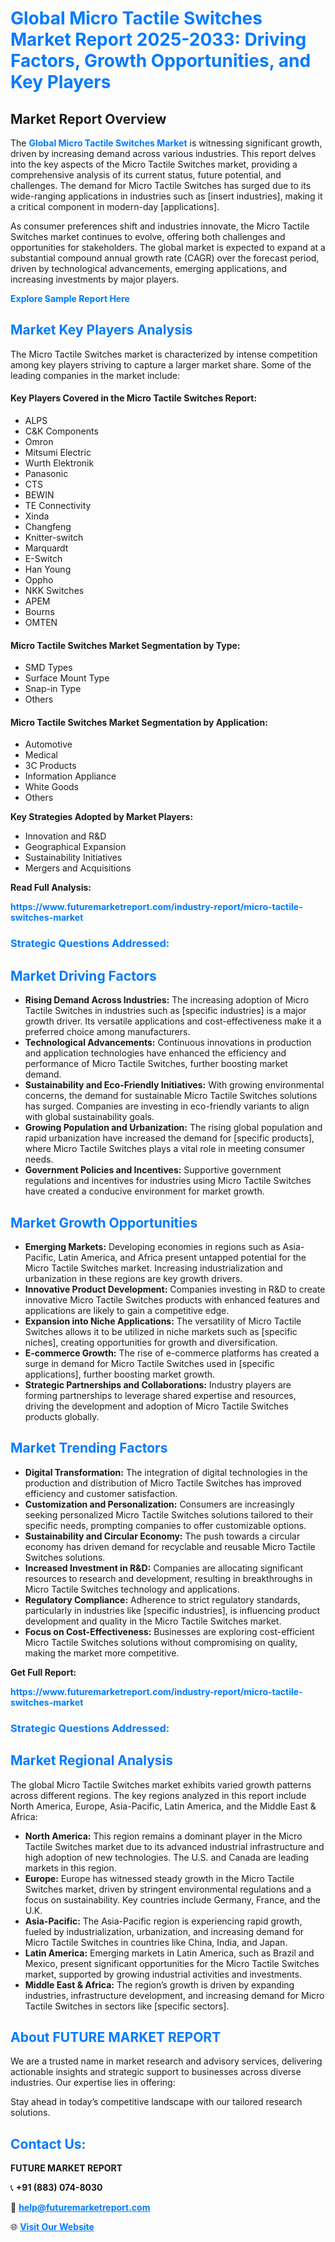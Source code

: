 <h1 style="color: #007BFF;">Global Micro Tactile Switches Market Report 2025-2033: Driving Factors, Growth Opportunities, and Key Players</h1>

<section id="overview">
<h2>Market Report Overview</h2>
<p>The <a href="https://www.futuremarketreport.com/industry-report/micro-tactile-switches-market" style="color: #007BFF; text-decoration: none;"><strong>Global Micro Tactile Switches Market</strong></a> is witnessing significant growth, driven by increasing demand across various industries. This report delves into the key aspects of the Micro Tactile Switches market, providing a comprehensive analysis of its current status, future potential, and challenges. The demand for Micro Tactile Switches has surged due to its wide-ranging applications in industries such as [insert industries], making it a critical component in modern-day [applications].</p>
<p>As consumer preferences shift and industries innovate, the Micro Tactile Switches market continues to evolve, offering both challenges and opportunities for stakeholders. The global market is expected to expand at a substantial compound annual growth rate (CAGR) over the forecast period, driven by technological advancements, emerging applications, and increasing investments by major players.</p>
</section>

<section id="overview">
<p><a href="https://www.futuremarketreport.com/request-sample/reportId=75295" style="color: #007BFF; text-decoration: none;"><strong>Explore Sample Report Here</strong></a></p>
</section>

<section id="key-players">
<h2 style="color: #007BFF;">Market Key Players Analysis</h2>
<p>The Micro Tactile Switches market is characterized by intense competition among key players striving to capture a larger market share. Some of the leading companies in the market include:</p>
<h4>Key Players Covered in the Micro Tactile Switches Report:</h4>
<ul><li>ALPS</li><li>C&amp;K Components</li><li>Omron</li><li>Mitsumi Electric</li><li>Wurth Elektronik</li><li>Panasonic</li><li>CTS</li><li>BEWIN</li><li>TE Connectivity</li><li>Xinda</li><li>Changfeng</li><li>Knitter-switch</li><li>Marquardt</li><li>E-Switch</li><li>Han Young</li><li>Oppho</li><li>NKK Switches</li><li>APEM</li><li>Bourns</li><li>OMTEN</li></ul>
<h4>Micro Tactile Switches Market Segmentation by Type:</h4>
<ul><li>SMD Types</li><li>Surface Mount Type</li><li>Snap-in Type</li><li>Others</li></ul>

<h4>Micro Tactile Switches Market Segmentation by Application:</h4>
<ul><li>Automotive</li><li>Medical</li><li>3C Products</li><li>Information Appliance</li><li>White Goods</li><li>Others</li></ul>
<p><strong>Key Strategies Adopted by Market Players:</strong></p>
<ul>
<li>Innovation and R&D</li>
<li>Geographical Expansion</li>
<li>Sustainability Initiatives</li>
<li>Mergers and Acquisitions</li>
</ul>
</section>

<section>
<p><strong>Read Full Analysis: </strong></p><a href="https://www.futuremarketreport.com/industry-report/micro-tactile-switches-market" style="color: #007BFF; text-decoration: none;"><strong>https://www.futuremarketreport.com/industry-report/micro-tactile-switches-market</strong></a>
<h3 style="color: #007BFF;">Strategic Questions Addressed:</h3>
</section>

<section id="driving-factors">
<h2 style="color: #007BFF;">Market Driving Factors</h2>
<ul>
<li><strong>Rising Demand Across Industries:</strong> The increasing adoption of Micro Tactile Switches in industries such as [specific industries] is a major growth driver. Its versatile applications and cost-effectiveness make it a preferred choice among manufacturers.</li>
<li><strong>Technological Advancements:</strong> Continuous innovations in production and application technologies have enhanced the efficiency and performance of Micro Tactile Switches, further boosting market demand.</li>
<li><strong>Sustainability and Eco-Friendly Initiatives:</strong> With growing environmental concerns, the demand for sustainable Micro Tactile Switches solutions has surged. Companies are investing in eco-friendly variants to align with global sustainability goals.</li>
<li><strong>Growing Population and Urbanization:</strong> The rising global population and rapid urbanization have increased the demand for [specific products], where Micro Tactile Switches plays a vital role in meeting consumer needs.</li>
<li><strong>Government Policies and Incentives:</strong> Supportive government regulations and incentives for industries using Micro Tactile Switches have created a conducive environment for market growth.</li>
</ul>
</section>

<section id="growth-opportunities">
<h2 style="color: #007BFF;">Market Growth Opportunities</h2>
<ul>
<li><strong>Emerging Markets:</strong> Developing economies in regions such as Asia-Pacific, Latin America, and Africa present untapped potential for the Micro Tactile Switches market. Increasing industrialization and urbanization in these regions are key growth drivers.</li>
<li><strong>Innovative Product Development:</strong> Companies investing in R&D to create innovative Micro Tactile Switches products with enhanced features and applications are likely to gain a competitive edge.</li>
<li><strong>Expansion into Niche Applications:</strong> The versatility of Micro Tactile Switches allows it to be utilized in niche markets such as [specific niches], creating opportunities for growth and diversification.</li>
<li><strong>E-commerce Growth:</strong> The rise of e-commerce platforms has created a surge in demand for Micro Tactile Switches used in [specific applications], further boosting market growth.</li>
<li><strong>Strategic Partnerships and Collaborations:</strong> Industry players are forming partnerships to leverage shared expertise and resources, driving the development and adoption of Micro Tactile Switches products globally.</li>
</ul>
</section>

<section id="trending-factors">
<h2 style="color: #007BFF;">Market Trending Factors</h2>
<ul>
<li><strong>Digital Transformation:</strong> The integration of digital technologies in the production and distribution of Micro Tactile Switches has improved efficiency and customer satisfaction.</li>
<li><strong>Customization and Personalization:</strong> Consumers are increasingly seeking personalized Micro Tactile Switches solutions tailored to their specific needs, prompting companies to offer customizable options.</li>
<li><strong>Sustainability and Circular Economy:</strong> The push towards a circular economy has driven demand for recyclable and reusable Micro Tactile Switches solutions.</li>
<li><strong>Increased Investment in R&D:</strong> Companies are allocating significant resources to research and development, resulting in breakthroughs in Micro Tactile Switches technology and applications.</li>
<li><strong>Regulatory Compliance:</strong> Adherence to strict regulatory standards, particularly in industries like [specific industries], is influencing product development and quality in the Micro Tactile Switches market.</li>
<li><strong>Focus on Cost-Effectiveness:</strong> Businesses are exploring cost-efficient Micro Tactile Switches solutions without compromising on quality, making the market more competitive.</li>
</ul>
</section>

<section>
<p><strong>Get Full Report: </strong></p><a href="https://www.futuremarketreport.com/industry-report/micro-tactile-switches-market" style="color: #007BFF; text-decoration: none;"><strong>https://www.futuremarketreport.com/industry-report/micro-tactile-switches-market</strong></a>
<h3 style="color: #007BFF;">Strategic Questions Addressed:</h3>
</section>


<section id="regional-analysis">
<h2 style="color: #007BFF;">Market Regional Analysis</h2>
<p>The global Micro Tactile Switches market exhibits varied growth patterns across different regions. The key regions analyzed in this report include North America, Europe, Asia-Pacific, Latin America, and the Middle East & Africa:</p>
<ul>
<li><strong>North America:</strong> This region remains a dominant player in the Micro Tactile Switches market due to its advanced industrial infrastructure and high adoption of new technologies. The U.S. and Canada are leading markets in this region.</li>
<li><strong>Europe:</strong> Europe has witnessed steady growth in the Micro Tactile Switches market, driven by stringent environmental regulations and a focus on sustainability. Key countries include Germany, France, and the U.K.</li>
<li><strong>Asia-Pacific:</strong> The Asia-Pacific region is experiencing rapid growth, fueled by industrialization, urbanization, and increasing demand for Micro Tactile Switches in countries like China, India, and Japan.</li>
<li><strong>Latin America:</strong> Emerging markets in Latin America, such as Brazil and Mexico, present significant opportunities for the Micro Tactile Switches market, supported by growing industrial activities and investments.</li>
<li><strong>Middle East & Africa:</strong> The region’s growth is driven by expanding industries, infrastructure development, and increasing demand for Micro Tactile Switches in sectors like [specific sectors].</li>
</ul>
</section>

<footer>
<h2 style="color: #007BFF;">About FUTURE MARKET REPORT</h2>
<p>We are a trusted name in market research and advisory services, delivering actionable insights and strategic support to businesses across diverse industries. Our expertise lies in offering:</p>

<p>Stay ahead in today’s competitive landscape with our tailored research solutions.</p>

<h2 style="color: #007BFF;">Contact Us:</h2>
<p><strong>FUTURE MARKET REPORT</strong></p>
<p>📞 <strong>+91 (883) 074-8030</strong></p>
<p>📧 <strong><a href="mailto:help@futuremarketreport.com" style="color: #007BFF;">help@futuremarketreport.com</a></strong></p>
<p>🌐 <strong><a href="https://www.futuremarketreport.com/" style="color: #007BFF;">Visit Our Website</a></strong></p>
</footer>